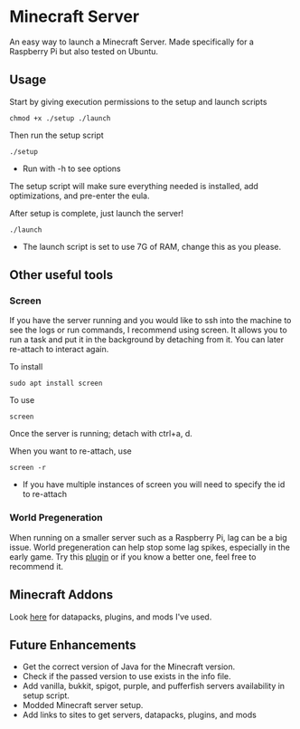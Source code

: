# Minecraft Server
An easy way to launch a Minecraft Server. Made specifically for a Raspberry Pi but also tested on Ubuntu.

## Usage
Start by giving execution permissions to the setup and launch scripts
```
chmod +x ./setup ./launch
```

Then run the setup script
```
./setup
```
- Run with -h to see options

The setup script will make sure everything needed is installed, add optimizations, and pre-enter the eula.

After setup is complete, just launch the server!
```
./launch
```
- The launch script is set to use 7G of RAM, change this as you please.

## Other useful tools

### Screen
If you have the server running and you would like to ssh into the machine to see the logs or run commands, I recommend using screen. It allows you to run a task and put it in the background by detaching from it. You can later re-attach to interact again.

To install
```
sudo apt install screen
```

To use
```
screen
```

Once the server is running; detach with ctrl+a, d.

When you want to re-attach, use
```
screen -r
```
- If you have multiple instances of screen you will need to specify the id to re-attach

### World Pregeneration
When running on a smaller server such as a Raspberry Pi, lag can be a big issue. World pregeneration can help stop some lag spikes, especially in the early game. Try this [plugin](https://www.spigotmc.org/resources/fast-chunk-pregenerator.74429/) or if you know a better one, feel free to recommend it.

## Minecraft Addons
Look [here](./my-addons.md) for datapacks, plugins, and mods I've used.

## Future Enhancements
- Get the correct version of Java for the Minecraft version.
- Check if the passed version to use exists in the info file.
- Add vanilla, bukkit, spigot, purple, and pufferfish servers availability in setup script.
- Modded Minecraft server setup.
- Add links to sites to get servers, datapacks, plugins, and mods